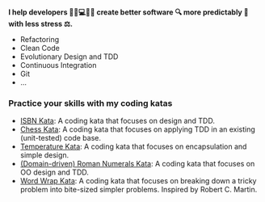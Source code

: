 **I help developers :woman_office_worker::computer::man_office_worker: create better software :mag: more predictably :compass: with less stress :balance_scale:.**

* Refactoring
* Clean Code
* Evolutionary Design and TDD
* Continuous Integration
* Git
* ...

### Practice your skills with my coding katas

* [ISBN Kata](https://github.com/kraemer-raimund/isbn-kata): A coding kata that focuses on design and TDD.
* [Chess Kata](https://github.com/kraemer-raimund/chess-kata): A coding kata that focuses on applying TDD in an existing (unit-tested) code base.
* [Temperature Kata](https://github.com/kraemer-raimund/temperature-kata): A coding kata that focuses on encapsulation and simple design.
* [(Domain-driven) Roman Numerals Kata](https://github.com/kraemer-raimund/roman-numerals-kata): A coding kata that focuses on OO design and TDD.
* [Word Wrap Kata](https://github.com/kraemer-raimund/word-wrap-kata): A coding kata that focuses on breaking down a tricky problem into bite-sized simpler problems. Inspired by Robert C. Martin. 
